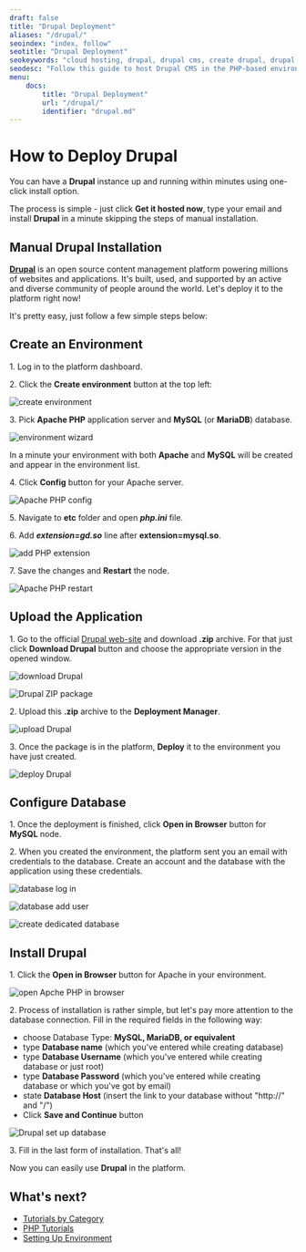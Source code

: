 ```yaml
---
draft: false
title: "Drupal Deployment"
aliases: "/drupal/"
seoindex: "index, follow"
seotitle: "Drupal Deployment"
seokeywords: "cloud hosting, drupal, drupal cms, create drupal, drupal deployment, drupal php, php cms, drupal tutorial, drupal deployment guide"
seodesc: "Follow this guide to host Drupal CMS in the PHP-based environment at the platform in a few simple steps or use the automated one-click instalation option."
menu: 
    docs:
        title: "Drupal Deployment"
        url: "/drupal/"
        identifier: "drupal.md"
---
```


# How to Deploy Drupal

You can have a **Drupal** instance up and running within minutes using one-click install option.

<div data-app="drupal" data-width="280" data-theme="modern" data-text="Get it hosted now!" data-tx-empty="Type your email and click the button" data-tx-invalid-email="Invalid email, please check the spelling" data-tx-error="An error has occurred, please try again later" data-tx-success="Check your email" class="je-app">
</div>

The process is simple - just click **Get it hosted now**, type your email and install **Drupal** in a minute skipping the steps of manual installation.


## Manual Drupal Installation

**[Drupal](http://drupal.org/)** is an open source content management platform powering millions of websites and applications. It's built, used, and supported by an active and diverse community of people around the world. Let's deploy it to the platform right now!

It's pretty easy, just follow a few simple steps below:


## Create an Environment

1\. Log in to the platform dashboard.

2\. Click the **Create environment** button at the top left:

![create environment](01-create-environment.png)

3\. Pick **Apache PHP** application server and **MySQL** (or **MariaDB**) database.

![environment wizard](02-environment-wizard.png)

In a minute your environment with both **Apache** and **MySQL** will be created and appear in the environment list.

4\. Click **Config** button for your Apache server.

![Apache PHP config](03-apache-php-config.png)

5\. Navigate to **etc** folder and open ***php.ini*** file.

6\. Add ***extension=gd.so*** line after **extension=mysql.so**.

![add PHP extension](04-add-php-extension.png)

7\. Save the changes and **Restart** the node.

![Apache PHP restart](05-apache-php-restart.png)


## Upload the Application

1\. Go to the official [Drupal web-site](https://www.drupal.org/download) and download **.zip** archive. For that just click **Download Drupal** button and choose the appropriate version in the opened window.

![download Drupal](06-download-drupal.png)

![Drupal ZIP package](07-drupal-zip-package.png)

2\. Upload this **.zip** archive to the **Deployment Manager**.

![upload Drupal](08-upload-drupal.png)

3\. Once the package is in the platform, **Deploy** it to the environment you have just created.

![deploy Drupal](09-deploy-drupal.png)


## Configure Database

1\. Once the deployment is finished, click **Open in Browser** button for **MySQL** node.

2\. When you created the environment, the platform sent you an email with credentials to the database. Create an account and the database with the application using these credentials.

![database log in](10-database-log-in.png)

![database add user](11-database-add-user.png)

![create dedicated database](12-create-dedicated-database.png)


## Install Drupal

1\. Click the **Open in Browser** button for Apache in your environment.

![open Apche PHP in browser](13-open-apche-php-in-browser.png)

2\. Process of installation is rather simple, but let's pay more attention to the database connection. Fill in the required fields in the following way:
* choose Database Type: **MySQL, MariaDB, or equivalent**
* type **Database name** (which you've entered while creating database)
* type **Database Username** (which you've entered while creating database or just root)
* type **Database Password** (which you've entered while creating database or which you've got by email)
* state **Database Host** (insert the link to your database without "http://" and "/")
* Click **Save and Continue** button

![Drupal set up database](14-drupal-set-up-database.png)

3\. Fill in the last form of installation. That's all!

Now you can easily use **Drupal** in the platform.


## What's next?

* [Tutorials by Category](/tutorials-by-category/)
* [PHP Tutorials](/php-tutorials/)
* [Setting Up Environment](/setting-up-environment/)

<script>
    (function(d, s, id) {
        var js, fjs = d.getElementsByTagName(s)[0];
        if (d.getElementById(id)) return;
        js = d.createElement(s); js.id = id;
        js.async = true;
        js.src = "//go.jelastic.com/widgets.js";
        fjs.parentNode.insertBefore(js, fjs);
    }(document, 'script', 'jelastic-jssdk'));
</script>

